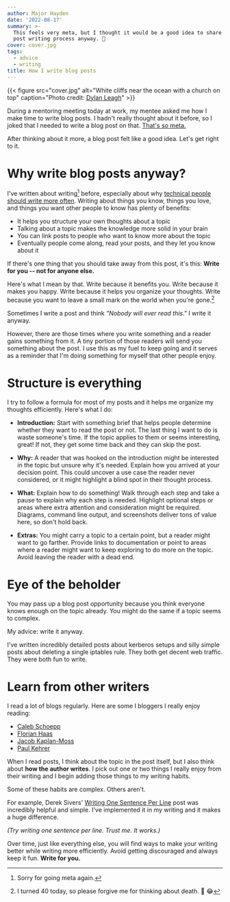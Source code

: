 ```yaml
---
author: Major Hayden
date: '2022-08-17'
summary: >-
  This feels very meta, but I thought it would be a good idea to share my blog
  post writing process anyway. 📝
cover: cover.jpg
tags:
  - advice
  - writing
title: How I write blog posts 
---
```


{{< figure 
    src="cover.jpg" 
    alt="White cliffs near the ocean with a church on top" 
    caption="Photo credit: [Dylan Leagh](https://unsplash.com/photos/JtSU_LNa6e4)"
    >}}

During a mentoring meeting today at work, my mentee asked me how I make time to write blog posts.
I hadn't really thought about it before, so I joked that I needed to write a blog post on that.
[That's so meta.]

After thinking about it more, a blog post felt like a good idea.
Let's get right to it.

[That's so meta.]: https://www.dictionary.com/e/pop-culture/meta/

# Why write blog posts anyway?

I've written about writing[^meta_sorry] before, especially about why [technical people should write more often].
Writing about things you know, things you love, and things you want other people to know has plenty of benefits:

* It helps you structure your own thoughts about a topic
* Talking about a topic makes the knowledge more solid in your brain
* You can link posts to people who want to know more about the topic
* Eventually people come along, read your posts, and they let you know about it

If there's one thing that you should take away from this post, it's this:
**Write for you -- not for anyone else.**

Here's what I mean by that.
Write because it benefits you.
Write because it makes you happy.
Write because it helps you organize your thoughts.
Write because you want to leave a small mark on the world when you're gone.[^40]

Sometimes I write a post and think _"Nobody will ever read this."_
I write it anyway.

However, there are those times where you write something and a reader gains something from it.
A tiny portion of those readers will send you something about the post.
I use this as my fuel to keep going and it serves as a reminder that I'm doing something for myself that other people enjoy.

[technical people should write more often]: /2012/03/30/why-technical-people-should-blog-but-dont/
[^meta_sorry]: Sorry for going meta again.
[^40]: I turned 40 today, so please forgive me for thinking about death. 🎂 😂

# Structure is everything

I try to follow a formula for most of my posts and it helps me organize my thoughts efficiently.
Here's what I do:

* **Introduction:** Start with something brief that helps people determine whether they want to read the post or not.
  The last thing I want to do is waste someone's time.
  If the topic applies to them or seems interesting, great!
  If not, they get some time back and they can skip the post.

* **Why:** A reader that was hooked on the introduction might be interested in the topic but unsure why it's needed.
  Explain how you arrived at your decision point.
  This could uncover a use case the reader never considered, or it might highlight a blind spot in their thought process.

* **What:** Explain how to do something!
  Walk through each step and take a pause to explain why each step is needed.
  Highlight optional steps or areas where extra attention and consideration might be required.
  Diagrams, command line output, and screenshots deliver tons of value here, so don't hold back.

* **Extras:** You might carry a topic to a certain point, but a reader might want to go farther.
  Provide links to documentation or point to areas where a reader might want to keep exploring to do more on the topic.
  Avoid leaving the reader with a dead end.

# Eye of the beholder

You may pass up a blog post opportunity because you think everyone knows enough on the topic already.
You might do the same if a topic seems to complex.

My advice: write it anyway.

I've written incredibly detailed posts about kerberos setups and silly simple posts about deleting a single iptables rule.
They both get decent web traffic.
They were both fun to write.

# Learn from other writers

I read a lot of blogs regularly.
Here are some I bloggers I really enjoy reading:

* [Caleb Schoepp](https://calebschoepp.com/blog/)
* [Florian Haas](https://xahteiwi.eu/)
* [Jacob Kaplan-Moss](https://jacobian.org/)
* [Paul Kehrer](https://langui.sh/)

When I read posts, I think about the topic in the post itself, but I also think about **how the author writes**.
I pick out one or two things I really enjoy from their writing and I begin adding those things to my writing habits.

Some of these habits are complex.
Others aren't.

For example, Derek Sivers' [Writing One Sentence Per Line] post was incredibly helpful and simple.
I've implemented it in my writing and it makes a huge difference.

_(Try writing one sentence per line.
Trust me.
It works.)_

Over time, just like everything else, you will find ways to make your writing better while writing more efficiently.
Avoid getting discouraged and always keep it fun.
**Write for you.**

[Writing One Sentence Per Line]: https://sive.rs/1s
